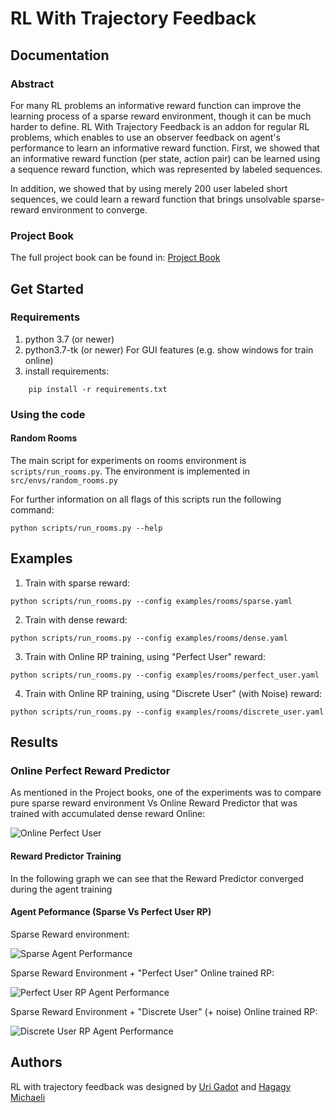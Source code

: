 # RL With Trajectory Feedback
## Documentation

### Abstract
For many RL problems an informative reward function can improve the learning process of a sparse reward environment, though it can be much harder to define.
RL With Trajectory Feedback is an addon for regular RL problems, which enables to use an observer feedback on agent's 
performance to learn an informative reward function. 
First, we showed that an informative reward function (per state, action pair) can be learned using a sequence reward function, which was represented by labeled sequences. 

In addition, we showed that by using merely 200 user labeled short sequences, we could learn a reward function that brings unsolvable sparse-reward environment to converge.

### Project Book
The full project book can be found in: 
[Project Book](doc/RL_Project_Book.pdf)


## Get Started

### Requirements
1. python 3.7 (or newer)
2. python3.7-tk (or newer) For GUI features (e.g. show windows for train online)
3. install requirements:
```
    pip install -r requirements.txt
```
### Using the code

#### Random Rooms
The main script for experiments on rooms environment is `scripts/run_rooms.py`. 
The environment is implemented in `src/envs/random_rooms.py`

For further information on all flags of this scripts run the following command:
```
python scripts/run_rooms.py --help
```


## Examples

1. Train with sparse reward:
```
python scripts/run_rooms.py --config examples/rooms/sparse.yaml
```
2. Train with dense reward:
```
python scripts/run_rooms.py --config examples/rooms/dense.yaml
```
3. Train with Online RP training, using "Perfect User" reward:
```
python scripts/run_rooms.py --config examples/rooms/perfect_user.yaml
```
4. Train with Online RP training, using "Discrete User" (with Noise) reward:
```
python scripts/run_rooms.py --config examples/rooms/discrete_user.yaml
```   


## Results

### Online Perfect Reward Predictor
As mentioned in the Project books, one of the experiments was to compare pure sparse reward environment Vs Online Reward Predictor that was trained with accumulated dense reward Online:

![Online Perfect User](https://github.com/Ugadot/New_nlp_rl/blob/master/doc/baseline.png?raw=true)

#### Reward Predictor Training
In the following graph we can see that the Reward Predictor converged during the agent training

#### Agent Peformance (Sparse Vs Perfect User RP)

Sparse Reward environment:

![Sparse Agent Performance](https://github.com/Ugadot/New_nlp_rl/blob/master/doc/sparse.gif "Sparse Reward")

Sparse Reward Environment + "Perfect User" Online trained RP:

![Perfect User RP Agent Performance](https://github.com/Ugadot/New_nlp_rl/blob/master/doc/perfect_user.gif "Perfect User")


Sparse Reward Environment + "Discrete User" (+ noise) Online trained RP:

![Discrete User RP Agent Performance](https://github.com/Ugadot/New_nlp_rl/blob/master/doc/discrete_user.gif "Discrete User")






## Authors

RL with trajectory feedback was designed by [Uri Gadot](https://github.com/Ugadot) and [Hagagy Michaeli](https://github.com/hmichaeli)



